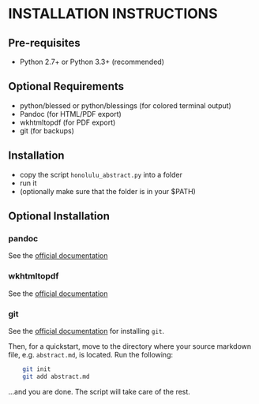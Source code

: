 INSTALLATION INSTRUCTIONS
=========================

Pre-requisites
--------------
- Python 2.7+ or Python 3.3+ (recommended)


Optional Requirements
---------------------
- python/blessed or python/blessings (for colored terminal output)
- Pandoc (for HTML/PDF export)
- wkhtmltopdf (for PDF export)
- git (for backups)


Installation
------------
- copy the script `honolulu_abstract.py` into a folder
- run it
- (optionally make sure that the folder is in your $PATH)


Optional Installation 
---------------------

### pandoc
See the [official documentation](http://www.pandoc.org/installing.html)

### wkhtmltopdf
See the [official documentation](http://wkhtmltopdf.org/downloads.html)

### git
See the [official documentation](https://git-scm.com/downloads) for installing `git`.

Then, for a quickstart, move to the directory where your source markdown file, e.g. `abstract.md`, is located.
Run the following:

~~~bash
    git init
    git add abstract.md
~~~

...and you are done. The script will take care of the rest.
